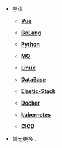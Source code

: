 * 导读
 
    * [**Vue**](/study/Vue/README)
    * [**GoLang**](/study/GoLang/README)

    * [**Python**](/study/Python/README)

    * [**MQ**](/study/MQ/README)

    * [**Linux**](/study/Linux/README)

    * [**DataBase**](/study/DataBase/README)
    * [**Elastic-Stack**](/study/Elastic-Stack/README)
    * [**Docker**](/study/Docker/README)
    * [**kubernetes**](/study/kubernetes/README)
    * [**CICD**](/study/CICD/README)
* 暂无更多...

